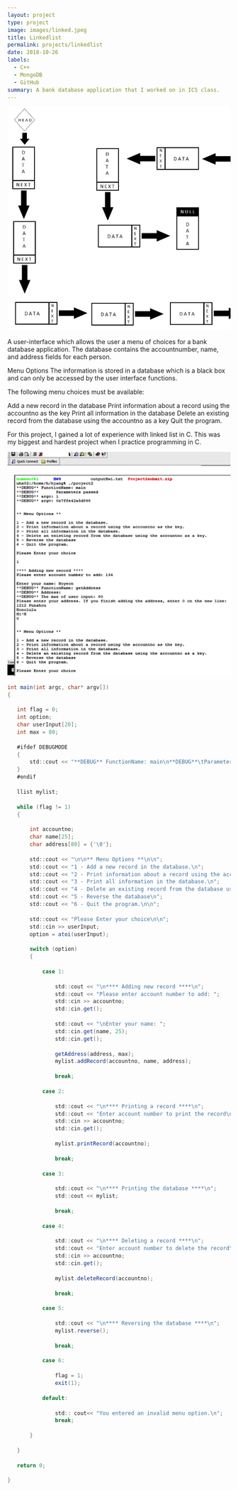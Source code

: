 ```yaml
---
layout: project
type: project
image: images/linked.jpeg
title: Linkedlist
permalink: projects/linkedlist
date: 2018-10-26
labels:
  - C++
  - MongoDB
  - GitHub
summary: A bank database application that I worked on in ICS class.
---
```


<img class="ui medium right floated rounded image" src="../images/linked.jpeg">

A user-interface which allows the user a menu of choices for a bank database application. The database contains the accountnumber, name, and address fields for each person.

Menu Options
The information is stored in a database which is a black box and can only be accessed by the user interface functions.

The following menu choices must be available:

Add a new record in the database
Print information about a record using the accountno as the key
Print all information in the database
Delete an existing record from the database using the accountno as a key
Quit the program.

For this project, I gained a lot of experience with linked list in C. This was my biggest and hardest project when I practice programming in C. 

<img class="ui centered rounded huge image" src="../images/menu.png">

 ```java
int main(int argc, char* argv[])
{

    int flag = 0;
    int option;
    char userInput[20];
    int max = 80;

    #ifdef DEBUGMODE
    {
        std::cout << "**DEBUG** FunctionName: main\n**DEBUG**\tParameters passed\n**DEBUG** argc: " << argc << "\n**DEBUG** argv: " << argv << "\n";
    }
    #endif

    llist mylist;

    while (flag != 1)
    {

        int accountno;
        char name[25];
        char address[80] = {'\0'};

        std::cout << "\n\n** Menu Options **\n\n";
        std::cout << "1 - Add a new record in the database.\n";
        std::cout << "2 - Print information about a record using the accountno as the key.\n";
        std::cout << "3 - Print all information in the database.\n";
        std::cout << "4 - Delete an existing record from the database using the accountno as a key.\n";
        std::cout << "5 - Reverse the database\n";
        std::cout << "6 - Quit the program.\n\n";

        std::cout << "Please Enter your choice\n\n";
        std::cin >> userInput;
        option = atoi(userInput);

        switch (option)
        {

            case 1:

                std::cout << "\n**** Adding new record ****\n";
                std::cout << "Please enter account number to add: ";
                std::cin >> accountno;
                std::cin.get();

                std::cout << "\nEnter your name: ";
                std::cin.get(name, 25);
                std::cin.get();

                getAddress(address, max);
                mylist.addRecord(accountno, name, address);

                break;

            case 2:

                std::cout << "\n**** Printing a record ****\n";
                std::cout << "Enter account number to print the record\n: ";
                std::cin >> accountno;
                std::cin.get();

                mylist.printRecord(accountno);

                break;

            case 3:

                std::cout << "\n**** Printing the database ****\n";
                std::cout << mylist;

                break;

            case 4:

                std::cout << "\n**** Deleting a record ****\n";
                std::cout << "Enter account number to delete the record\n: ";
                std::cin >> accountno;
                std::cin.get();

                mylist.deleteRecord(accountno);

                break;

            case 5:

                std::cout << "\n**** Reversing the database ****\n";
                mylist.reverse();

                break;

            case 6:

                flag = 1;
                exit(1);

            default:

                std:: cout<< "You entered an invalid menu option.\n";
                break;

        }

    }

    return 0;

}
```




